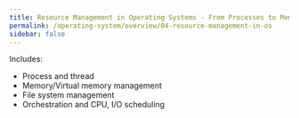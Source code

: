 ```yaml
---
title: Resource Management in Operating Systems - From Processes to Memory and Storage
permalink: /operating-system/overview/04-resource-management-in-os
sidebar: false
---
```



Includes:
- Process and thread
- Memory/Virtual memory management
- File system management
- Orchestration and CPU, I/O scheduling
